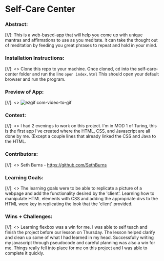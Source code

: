 # Self-Care Center 

### Abstract:
[//]: This is a web-based-app that will help you come up with unique mantras and affirmations to use as you meditate. It can take the thought out of meditation by feeding you great phrases to repeat and hold in your mind.

### Installation Instructions:
[//]: <> Clone this repo to your machine. Once cloned, cd into the self-care-center folder and run the line `open index.html`
This should open your default browser and run the program.

### Preview of App:
[//]: <> ![ezgif com-video-to-gif](https://user-images.githubusercontent.com/123792434/230929429-c8caa960-9516-4282-a0e1-feba0141845c.gif)

### Context:
[//]: <> I had 2 evenings to work on this project. I'm in MOD 1 of Turing, this is the first app I've created where the HTML, CSS, and Javascript are all done by me. (Except a couple lines that already linked the CSS and Java to the HTML.

### Contributors:
[//]: <> Seth Burns - https://github.com/SethBurns

### Learning Goals:
[//]: <> The learning goals were to be able to replicate a picture of a webpage and add the functionality desired by the 'client'. Learning how to manipulate HTML elements with CSS and adding the appropriate divs to the HTML were key in replicating the look that the 'client' provided.

### Wins + Challenges:
[//]: <> Learning flexbox was a win for me. I was able to self teach and finish the project before our lesson on Thursday. The lesson helped clarify and clean up some of what I had learned in my head. Successfully writing my javascript through pseudocode and careful planning was also a win for me. Things really fell into place for me on this project and I was able to complete it quickly.
